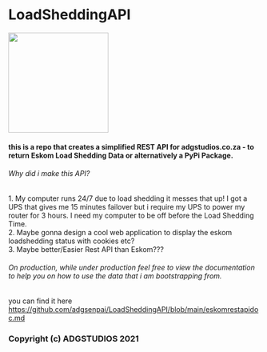 # LoadSheddingAPI

<img src = "https://user-images.githubusercontent.com/45560312/140890864-9a1280ae-091c-432a-aa89-ad0a4f064df7.png" height="200px">

#### this is a repo that creates a simplified REST API for adgstudios.co.za - to return Eskom Load Shedding Data or alternatively a PyPi Package.

###### Why did i make this API?
<p>
  1. My computer runs 24/7 due to load shedding it messes that up! I got a UPS that gives me 15 minutes failover but i require my UPS to power my router for 3 hours. I need my computer to be off before the Load Shedding Time.
  <br>
  2. Maybe gonna design a cool web application to display the eskom loadshedding status with cookies etc?
  <br>
  3. Maybe better/Easier Rest API than Eskom???
</p>



###### On production, while under production feel free to view the documentation to help you on how to use the data that i am bootstrapping from.

you can find it here
https://github.com/adgsenpai/LoadSheddingAPI/blob/main/eskomrestapidoc.md

### Copyright (c) ADGSTUDIOS 2021

